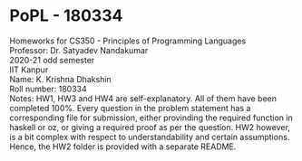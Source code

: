 # PoPL - 180334
Homeworks for CS350 - Principles of Programming Languages  
Professor: Dr. Satyadev Nandakumar  
2020-21 odd semester  
IIT Kanpur  
Name: K. Krishna Dhakshin  
Roll number: 180334    
Notes: HW1, HW3 and HW4 are self-explanatory. All of them have been completed 100%. Every question in the problem statement has a corresponding file for submission, either provinding the required function in haskell or oz, or giving a required proof as per the question. HW2 however, is a bit complex with respect to understandability and certain assumptions. Hence, the HW2 folder is provided with a separate README.
